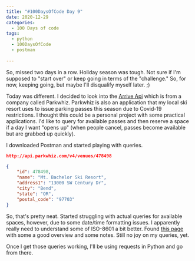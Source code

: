 ```yaml
---
title: "#100DaysOfCode Day 9"
date: 2020-12-29
categories:
  - 100 Days of code
tags:
  - python
  - 100DaysOfCode
  - postman
  
---
```


So, missed two days in a row.  Holiday season was tough.  Not sure if I'm supposed to "start over" or keep going in terms of the "challenge."  So, for now, keeping going, but maybe I'll disqualify myself later. ;)

Today was different.  I decided to look into the [Arrive Api][arrive-api] which is from a company called Parkwhiz.  Parkwhiz is also an application that my local ski resort uses to issue parking passes this season due to Covid-19 restrictions.  I thought this could be a personal project with some practical applications.  I'd like to query for available passes and then reserve a space if a day I want "opens up" (when people cancel, passes become available but are grabbed up quickly).

I downloaded Postman and started playing with queries.

```json
http://api.parkwhiz.com/v4/venues/478498

{
    "id": 478498,
    "name": "Mt. Bachelor Ski Resort",
    "address1": "13000 SW Century Dr",
    "city": "Bend",
    "state": "OR",
    "postal_code": "97703"
}
```
So, that's pretty neat.  Started struggling with actual queries for available spaces, however, due to some date/time formatting issues.  I apparently really need to understand some of ISO-8601 a bit better.  Found [this page][this-page] with some a good overview and some notes.   Still no joy on my queries, yet.

Once I get those queries working, I'll be using requests in Python and go from there.

[100DaysOfCode]:https://www.100daysofcode.com/faq/
[arrive-api]: https://developer.arrive.com/getting_started/#scopes
[this-page]:https://karinavarela.me/2019/06/07/iso-8601-time-standard/